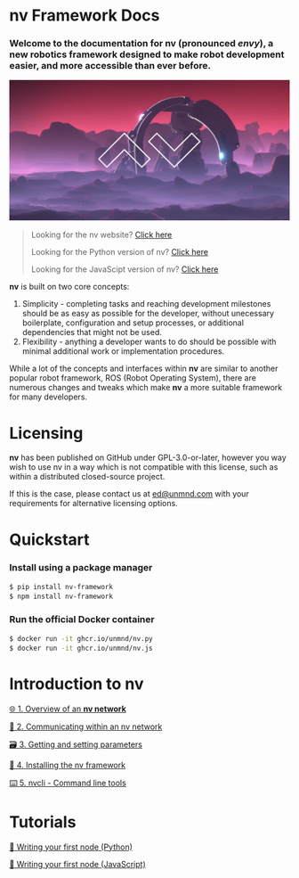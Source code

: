 # nv Framework Docs

### Welcome to the documentation for **nv (pronounced _envy_)**, a new robotics framework designed to make robot development easier, and more accessible than ever before.

![nv header image](branding/header.jpg)

> Looking for the nv website? [Click here](https://unmnd.github.io/nv-framework/nv%20Framework%20Promotional%20Document.pdf)
>
> Looking for the Python version of nv? [Click here](https://github.com/unmnd/nv.py)
>
> Looking for the JavaScipt version of nv? [Click here](https://github.com/unmnd/nv.js)

**nv** is built on two core concepts:

1. Simplicity - completing tasks and reaching development milestones should be as easy as possible for the developer, without unecessary boilerplate, configuration and setup processes, or additional dependencies that might not be used.
2. Flexibility - anything a developer wants to do should be possible with minimal additional work or implementation procedures.

While a lot of the concepts and interfaces within **nv** are similar to another
popular robot framework, ROS (Robot Operating System), there are numerous
changes and tweaks which make **nv** a more suitable framework for many developers.

# Licensing

**nv** has been published on GitHub under GPL-3.0-or-later, however you way wish
to use nv in a way which is not compatible with this license, such as within a
distributed closed-source project.

If this is the case, please contact us at <ed@unmnd.com> with your requirements for alternative licensing options.

# Quickstart

### Install using a package manager

```bash
$ pip install nv-framework
$ npm install nv-framework
```

### Run the official Docker container

```bash
$ docker run -it ghcr.io/unmnd/nv.py
$ docker run -it ghcr.io/unmnd/nv.js
```

# Introduction to nv

[🌐 1. Overview of an **nv network**](docs/intro_1_overview_of_an_nv_network.md)

[💬 2. Communicating within an nv network](docs/intro_2_communicating_within_an_nv_network.md)

[🗃️ 3. Getting and setting parameters](docs/intro_3_getting_and_setting_parameters.md)

[📐 4. Installing the nv framework](docs/intro_4_installing_the_nv_framework.md)

[⌨️ 5. nvcli - Command line tools](docs/intro_5_nvcli_command_line_tools.md)

# Tutorials

[🌱 Writing your first node (Python)](docs/tutorial_1_writing_your_first_node_python.md)

[🌱 Writing your first node (JavaScript)](docs/tutorial_1_writing_your_first_node_javascript.md)
